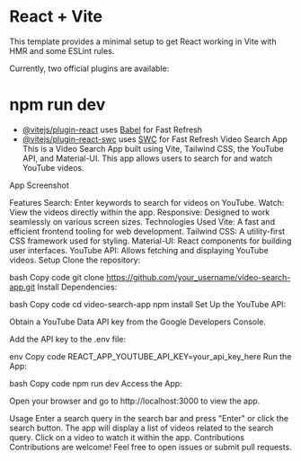 # React + Vite

This template provides a minimal setup to get React working in Vite with HMR and some ESLint rules.

Currently, two official plugins are available:
# npm run dev

- [@vitejs/plugin-react](https://github.com/vitejs/vite-plugin-react/blob/main/packages/plugin-react/README.md) uses [Babel](https://babeljs.io/) for Fast Refresh
- [@vitejs/plugin-react-swc](https://github.com/vitejs/vite-plugin-react-swc) uses [SWC](https://swc.rs/) for Fast Refresh
Video Search App
This is a Video Search App built using Vite, Tailwind CSS, the YouTube API, and Material-UI. This app allows users to search for and watch YouTube videos.

App Screenshot

Features
Search: Enter keywords to search for videos on YouTube.
Watch: View the videos directly within the app.
Responsive: Designed to work seamlessly on various screen sizes.
Technologies Used
Vite: A fast and efficient frontend tooling for web development.
Tailwind CSS: A utility-first CSS framework used for styling.
Material-UI: React components for building user interfaces.
YouTube API: Allows fetching and displaying YouTube videos.
Setup
Clone the repository:

bash
Copy code
git clone https://github.com/your_username/video-search-app.git
Install Dependencies:

bash
Copy code
cd video-search-app
npm install
Set Up the YouTube API:

Obtain a YouTube Data API key from the Google Developers Console.

Add the API key to the .env file:

env
Copy code
REACT_APP_YOUTUBE_API_KEY=your_api_key_here
Run the App:

bash
Copy code
npm run dev
Access the App:

Open your browser and go to http://localhost:3000 to view the app.

Usage
Enter a search query in the search bar and press "Enter" or click the search button.
The app will display a list of videos related to the search query.
Click on a video to watch it within the app.
Contributions
Contributions are welcome! Feel free to open issues or submit pull requests.

